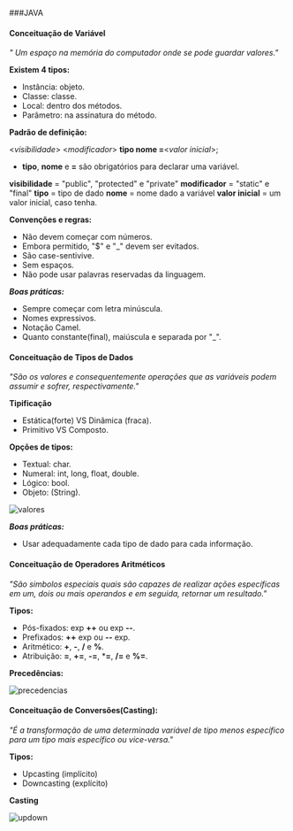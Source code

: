 ###JAVA

#### Conceituação de Variável

*" Um espaço na memória do computador onde se pode guardar valores."*

**Existem 4 tipos:**
- Instância: objeto.
- Classe: classe.
- Local: dentro dos métodos.
- Parâmetro: na assinatura do método.

**Padrão de definição:**

<*visibilidade*> <*modificador*> **tipo nome =**<*valor inicial*>;
- **tipo**, **nome** e **=** são obrigatórios para declarar uma variável.

**visibilidade** = "public", "protected" e "private"
**modificador** = "static" e "final"
**tipo** = tipo de dado
**nome** = nome dado a variável
**valor inicial** = um valor inicial, caso tenha.

**Convenções e regras:**

- Não devem começar com números.
- Embora permitido, "$" e "_" devem ser evitados.
- São case-sentivive.
- Sem espaços.
- Não pode usar palavras reservadas da linguagem.

***Boas práticas:***

- Sempre começar com letra minúscula.
- Nomes expressivos.
- Notação Camel.
- Quanto constante(final), maiúscula e separada por "_".


#### Conceituação de Tipos de Dados

*"São os valores e consequentemente operações  que as variáveis podem assumir e sofrer, respectivamente."*

**Tipificação**

- Estática(forte) VS Dinâmica (fraca).
- Primitivo VS Composto.

**Opções de tipos:**

- Textual: char.
- Numeral: int, long, float, double.
- Lógico: bool.
- Objeto: (String).

![valores](https://cdn.discordapp.com/attachments/836712599180935248/998704221702594640/Captura_de_tela_2022-07-14_173159.png)

***Boas práticas:***

- Usar adequadamente cada tipo de dado para cada informação.


#### Conceituação de Operadores Aritméticos

*"São simbolos especiais quais são capazes de realizar ações específicas em um, dois ou mais operandos e em seguida, retornar um resultado."*

**Tipos:**
- Pós-fixados: exp **++** ou exp **--**.
- Prefixados: **++** exp ou **--** exp.
- Aritmético: **+**, **-**, **/** e **%**.
- Atribuição: **=**, **+=**, **-=**, ***=**, **/=** e **%=**.

**Precedências:**

![precedencias](https://cdn.discordapp.com/attachments/836712599180935248/998704221371240529/Captura_de_tela_2022-07-14_171503.png)


#### Conceituação de Conversões(Casting):

*"É a transformação de uma determinada variável de tipo menos específico para um tipo mais específico ou vice-versa."*

**Tipos:**

- Upcasting (implícito)
- Downcasting (explícito)

**Casting**

![updown](https://cdn.discordapp.com/attachments/836712599180935248/998704221086035978/Captura_de_tela_2022-07-14_170340.png)

